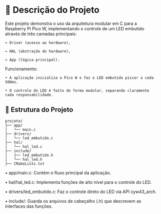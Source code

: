 # 📝 Descrição do Projeto
Este projeto demonstra o uso da arquitetura modular em C para a Raspberry Pi Pico W, implementando o controle de um LED embutido através de três camadas principais:

    ↪ Driver (acesso ao hardware),

    ↪ HAL (abstração do hardware),

    ↪ App (lógica principal).
Funcionamento: 

    • A aplicação inicializa a Pico W e faz o LED embutido piscar a cada 500ms.

    • O controle do LED é feito de forma modular, separando claramente cada responsabilidade.
    
## 📂 Estrutura do Projeto
    projeto/
    ├── app/
    │   └── main.c
    ├── drivers/
    │   └── led_embutido.c
    ├── hal/
    │   └── hal_led.c
    ├── include/
    │   ├── led_embutido.h
    │   └── hal_led.h
    ├── CMakeLists.txt

• app/main.c: Contém o fluxo principal da aplicação.

• hal/hal_led.c: Implementa funções de alto nível para o controle do LED.

• drivers/led_embutido.c: Faz o controle direto do LED via API cyw43_arch.

• include/: Guarda os arquivos de cabeçalho (.h) que descrevem as interfaces das funções.

    